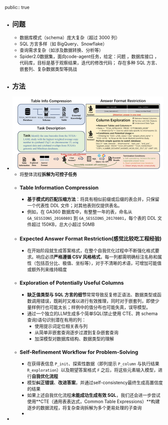 public:: true

- ## 问题
	- 数据库模式（schema）庞大复杂（超过 3000 列）
	- SQL 方言多样（如 BigQuery、Snowflake）
	- 查询需求复杂（如涉及数据转换、分析等）
	- Spider2.0数据集，面向code-agent任务，给定：问题 ，数据库接口 ，代码库，目标是基于观察结果，迭代的修改代码； 存在多种 SQL 方言、嵌套列、复杂数据类型等挑战
- ## 方法
- ![image.png](../assets/image_1754363153807_0.png)
	- 将整体流程**拆解为可控子任务**
	- ### Table Information Compression
		- **基于模式的匹配压缩方法**：将具有相似前缀或后缀的表合并，只保留一个代表性 DDL 文件；对其他表则仅提供表名。
		- 例如，在 GA360 数据库中，有整整一年的表，命名从 `GA_SESSIONS_20160801` 到 `GA_SESSIONS_20170801`，每个表的 DDL 文件超过 150KB，总大小超过 50MB
	- ### Expected Answer Format Restriction(感觉比较吃工程经验)
		- 在开始阶段就生成答案格式，在整个自我优化过程中不断强化格式要求。响应必须**严格遵循 CSV 风格格式**，每一列都需明确标注名称和属性（包括百分比、极值、坐标等），对于不清晰的术语，可增加可能值或额外列来维持精度
	- ### Exploration of Potentially Useful Columns
		- **缺乏值类型与 SQL 方言的细节**常常导致反复修正语法、数据类型或函数调用错误，既耗时又难以进行有效推理，同时对于嵌套列，即使少量样例行也可能太长；样例中的值分布也可能失真，误导模型。
		- 通过一个独立的LLM生成多个简单SQL(禁止使用 CTE、跨 schema 查询)语句识别潜在有用的列：
			- 使用提示词定位相关表与列
			- 从简单非嵌套查询逐步过渡到复杂嵌套查询
			- 加深模型对数据库结构、数据类型的理解
	- ### Self-Refinement Workflow for Problem-Solving
		- 在获得表信息 `P_init`、探索性数据（即列提示 `P_column` 与执行结果 `R_exploration`）以及期望答案格式 `F` 之后，将这些元素输入模型，进行**自我优化流程**
		- 模型**纠正错误**、**改进答案**，并通过self-consistency最终生成高置信度的结果
		- 如果上述自我优化流程**未能成功生成有效 SQL**，我们还会进一步尝试使用**CTE（通用表表达式，Common Table Expressions）**构建逐步的数据流程，将复杂查询拆解为多个更易处理的子查询
		-
-
